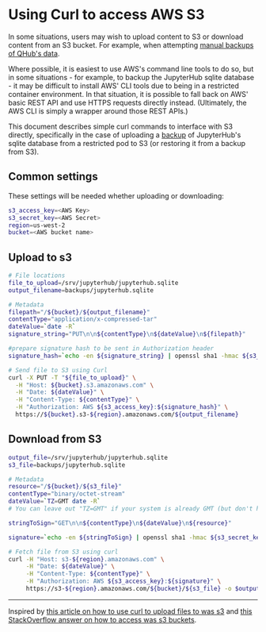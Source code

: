 # Using Curl to access AWS S3

In some situations, users may wish to upload content to S3 or download content from an S3 bucket. For example, when attempting [manual backups of QHub's data](./backup.md).

Where possible, it is easiest to use AWS's command line tools to do so, but in some situations - for example, to backup the JupyterHub sqlite database - it may be difficult to install AWS' CLI tools due to being in a restricted container environment. In that situation, it is possible to fall back on AWS' basic REST API and use HTTPS requests directly instead. (Ultimately, the AWS CLI is simply a wrapper around those REST APIs.)

This document describes simple curl commands to interface with S3 directly, specifically in the case of uploading a [backup](./backup.md) of JupyterHub's sqlite database from a restricted pod to S3 (or restoring it from a backup from S3).

## Common settings

These settings will be needed whether uploading or downloading:

```bash
s3_access_key=<AWS Key>
s3_secret_key=<AWS Secret>
region=us-west-2
bucket=<AWS bucket name>
```

## Upload to s3

```bash
# File locations
file_to_upload=/srv/jupyterhub/jupyterhub.sqlite
output_filename=backups/jupyterhub.sqlite

# Metadata
filepath="/${bucket}/${output_filename}"
contentType="application/x-compressed-tar"
dateValue=`date -R`
signature_string="PUT\n\n${contentType}\n${dateValue}\n${filepath}"

#prepare signature hash to be sent in Authorization header
signature_hash=`echo -en ${signature_string} | openssl sha1 -hmac ${s3_secret_key} -binary | base64`

# Send file to S3 using Curl
curl -X PUT -T "${file_to_upload}" \
  -H "Host: ${bucket}.s3.amazonaws.com" \
  -H "Date: ${dateValue}" \
  -H "Content-Type: ${contentType}" \
  -H "Authorization: AWS ${s3_access_key}:${signature_hash}" \
  https://${bucket}.s3-${region}.amazonaws.com/${output_filename}
```

## Download from S3

```bash
output_file=/srv/jupyterhub/jupyterhub.sqlite
s3_file=backups/jupyterhub.sqlite

# Metadata
resource="/${bucket}/${s3_file}"
contentType="binary/octet-stream"
dateValue=`TZ=GMT date -R`
# You can leave out "TZ=GMT" if your system is already GMT (but don't have to)

stringToSign="GET\n\n${contentType}\n${dateValue}\n${resource}"

signature=`echo -en ${stringToSign} | openssl sha1 -hmac ${s3_secret_key} -binary | base64`

# Fetch file from S3 using curl
curl -H "Host: s3-${region}.amazonaws.com" \
     -H "Date: ${dateValue}" \
     -H "Content-Type: ${contentType}" \
     -H "Authorization: AWS ${s3_access_key}:${signature}" \
     https://s3-${region}.amazonaws.com/${bucket}/${s3_file} -o $output_file
```


---
Inspired by [this article on how to use curl to upload files to was s3](https://www.gyanblog.com/aws/how-upload-aws-s3-curl/) and [this StackOverflow answer on how to access was s3 buckets](https://stackoverflow.com/a/57516606/2792760).
